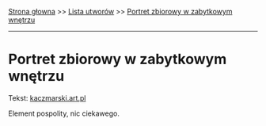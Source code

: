 [Strona głowna](../index.md) >> [Lista utworów](../list.md) >> [Portret zbiorowy w zabytkowym wnętrzu](456.md)

---

# Portret zbiorowy w zabytkowym wnętrzu

Tekst: [kaczmarski.art.pl](https://www.kaczmarski.art.pl/tworczosc/wiersze/portret-zbiorowy-w-zabytkowym-wnetrzu/)

Element pospolity, nic ciekawego.